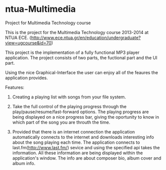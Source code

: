 # ntua-Multimedia
Project for Multimedia Technology course

This is the project for the Multimedia Technology course 2013-2014 at NTUA ECE.
(http://www.ece.ntua.gr/en/education/undergraduate?view=ugcourse&id=70)

This project is the implementation of a fully functional MP3 player application.
The project consists of two parts, the fuctional part and the UI part.

Using the nice Graphical-Interface the user can enjoy all of the feaures the application provides.

Features:

1) Creating a playing list with songs from your file system.

2) Take the full control of the playing progress through the play/pause/resume/fast-forward options. The playing progress are being displayed on a nice progress bar, giving the oportunity to know in which part of the song you are throuth the time.

3) Provided that there is an internet connection the application automatically connects to the internet and downloads interesting info about the song playing each time. The application connects to last.fm(http://www.last.fm/) sevice
and using the specified api takes the information. All these information are being displayed within the application's window. The info are about composer bio, album cover and album info.
   

